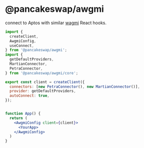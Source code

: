 # @pancakeswap/awgmi

connect to Aptos with similar [wagmi](https://github.com/wagmi-dev/wagmi) React hooks.


```jsx
import {
  createClient,
  AwgmiConfig,
  useConnect,
} from '@pancakeswap/awgmi';
import {
  getDefaultProviders,
  MartianConnector,
  PetraConnector,
} from '@pancakeswap/awgmi/core';

export const client = createClient({
  connectors: [new PetraConnector(), new MartianConnector()],
  provider: getDefaultProviders,
  autoConnect: true,
});


function App() {
  return (
    <AwgmiConfig client={client}>
      <YourApp>
    </AwgmiConfig>
  )
}
```
